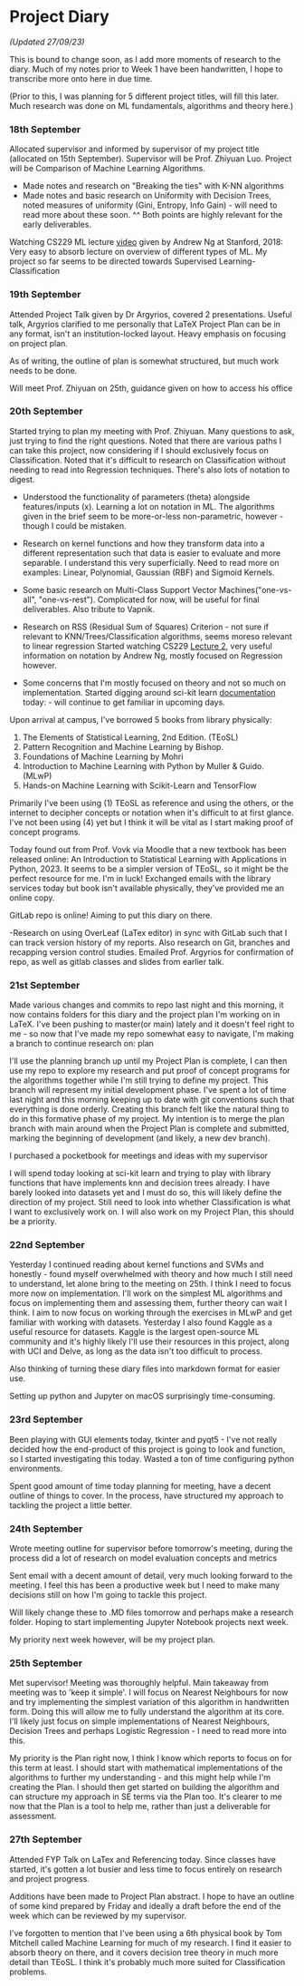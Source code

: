 # Project Diary 
_(Updated 27/09/23)_

This is bound to change soon, as I add more moments of research to the diary. Much of my notes prior to Week 1 have been handwritten, I hope to transcribe more onto here in due time.


(Prior to this, I was planning for 5 different project titles, will fill this later. Much research was done on ML fundamentals, algorithms and theory here.)

### 18th September 

Allocated supervisor and informed by supervisor of my project title (allocated on 15th September). Supervisor will be Prof. Zhiyuan Luo.
Project will be Comparison of Machine Learning Algorithms.

- Made notes and research on "Breaking the ties" with K-NN algorithms
- Made notes and basic research on Uniformity with Decision Trees, noted measures of uniformity (Gini, Entropy, Info Gain) - will need to read more about these soon.
^^ Both points are highly relevant for the early deliverables.

Watching CS229 ML lecture [video](https://youtu.be/jGwO_UgTS7I?si=TcRudZ_jwvuylEkv) given by Andrew Ng at Stanford, 2018: 
Very easy to absorb lecture on overview of different types of ML. My project so far seems to be directed towards Supervised Learning-Classification



### 19th September

Attended Project Talk given by Dr Argyrios, covered 2 presentations. Useful talk, Argyrios clarified to me personally that LaTeX Project Plan can be in any format, isn't an institution-locked layout.
Heavy emphasis on focusing on project plan.

As of writing, the outline of plan is somewhat structured, but much work needs to be done.

Will meet Prof. Zhiyuan on 25th, guidance given on how to access his office

### 20th September

Started trying to plan my meeting with Prof. Zhiyuan. Many questions to ask, just trying to find the right questions. Noted that there are various paths I can take this project, now considering if I should exclusively focus on Classification.
Noted that it's difficult to research on Classification without needing to read into Regression techniques. There's also lots of notation to digest.

- Understood the functionality of parameters (theta) alongside features/inputs (x). Learning a lot on notation in ML. The algorithms given in the brief seem to be more-or-less non-parametric, however - though I could be mistaken.
- Research on kernel functions and how they transform data into a different representation such that data is easier to evaluate and more separable. I understand this very superficially. Need to read more on examples: Linear, Polynomial, Gaussian (RBF) and Sigmoid Kernels.
- Some basic research on Multi-Class Support Vector Machines("one-vs-all", "one-vs-rest"). Complicated for now, will be useful for final deliverables. Also tribute to Vapnik. 
- Research on RSS (Residual Sum of Squares) Criterion - not sure if relevant to KNN/Trees/Classification algorithms, seems moreso relevant to linear regression
Started watching CS229 [Lecture 2](https://youtu.be/4b4MUYve_U8?si=GvrB1HdXNJ66JWNE), very useful information on notation by Andrew Ng, mostly focused on Regression however. 

- Some concerns that I'm mostly focused on theory and not so much on implementation. Started digging around sci-kit learn [documentation](https://scikit-learn.org/stable/modules/tree.html) today: - will continue to get familiar in upcoming days.

Upon arrival at campus, I've borrowed 5 books from library physically:
1. The Elements of Statistical Learning, 2nd Edition. (TEoSL)
2. Pattern Recognition and Machine Learning by Bishop. 
3. Foundations of Machine Learning by Mohri
4. Introduction to Machine Learning with Python by Muller & Guido. (MLwP)
5. Hands-on Machine Learning with Scikit-Learn and TensorFlow

Primarily I've been using (1) TEoSL as reference and using the others, or the internet to decipher concepts or notation when it's difficult to at first glance.
I've not been using (4) yet but I think it will be vital as I start making proof of concept programs. 

Today found out from Prof. Vovk via Moodle that a new textbook has been released online: An Introduction to Statistical Learning with Applications in Python, 2023. It seems to be a simpler version of TEoSL, so it might be the perfect resource for me. I'm in luck!
Exchanged emails with the library services today but book isn't available physically, they've provided me an online copy. 

GitLab repo is online! Aiming to put this diary on there.

-Research on using OverLeaf (LaTex editor) in sync with GitLab such that I can track version history of my reports. Also research on Git, branches and recapping version control studies. Emailed Prof. Argyrios for confirmation of repo, as well as gitlab classes and slides from earlier talk. 

### 21st September

Made various changes and commits to repo last night and this morning, it now contains folders for this diary and the project plan I'm working on in LaTeX. I've been pushing to master(or main) lately and it doesn't feel right to me - so now that I've made my repo somewhat easy to navigate, I'm making a branch to continue research on: plan

I'll use the planning branch up until my Project Plan is complete, I can then use my repo to explore my research and put proof of concept programs for the algorithms together while I'm still trying to define my project. This branch will represent my initial development phase. I've spent a lot of time last night and this morning keeping up to date with git conventions such that everything is done orderly. Creating this branch felt like the natural thing to do in this formative phase of my project. My intention is to merge the plan branch with main around when the Project Plan is complete and submitted, marking the beginning of development (and likely, a new dev branch).

I purchased a pocketbook for meetings and ideas with my supervisor

I will spend today looking at sci-kit learn and trying to play with library functions that have implements knn and decision trees already. I have barely looked into datasets yet and I must do so, this will likely define the direction of my project. Still need to look into whether Classification is what I want to exclusively work on. I will also work on my Project Plan, this should be a priority.

### 22nd September

Yesterday I continued reading about kernel functions and SVMs and honestly - found myself overwhelmed with theory and how much I still need to understand, let alone bring to the meeting on 25th. I think I need to focus more now on implementation. I'll work on the simplest ML algorithms and focus on implementing them and assessing them, further theory can wait I think.
I aim to now focus on working through the exercises in MLwP and get familiar with working with datasets.
Yesterday I also found Kaggle as a useful resource for datasets. Kaggle is the largest open-source ML community and it's highly likely I'll use their resources in this project, along with UCI and Delve, as long as the data isn't too difficult to process.

Also thinking of turning these diary files into markdown format for easier use.

Setting up python and Jupyter on macOS surprisingly time-consuming.

### 23rd September

Been playing with GUI elements today, tkinter and pyqt5 - I've not really decided how the end-product of this project is going to look and function, so I started investigating this today.
Wasted a ton of time configuring python environments.

Spent good amount of time today planning for meeting, have a decent outline of things to cover. In the process, have structured my approach to tackling the project a little better.

### 24th September

Wrote meeting outline for supervisor before tomorrow's meeting, during the process did a lot of research on model evaluation concepts and metrics

Sent email with a decent amount of detail, very much looking forward to the meeting. I feel this has been a productive week but I need to make many decisions still on how I'm going to tackle this project.

Will likely change these to .MD files tomorrow and perhaps make a research folder. Hoping to start implementing Jupyter Notebook projects next week.

My priority next week however, will be my project plan. 

### 25th September

Met supervisor! Meeting was thoroughly helpful. Main takeaway from meeting was to 'keep it simple'. I will focus on Nearest Neighbours for now and try implementing the simplest variation of this algorithm in handwritten form. Doing this will allow me to fully understand the algorithm at its core.
I'll likely just focus on simple implementations of Nearest Neighbours, Decision Trees and perhaps Logistic Regression - I need to read more into this.

My priority is the Plan right now, I think I know which reports to focus on for this term at least. I should start with mathematical implementations of the algorithms to further my understanding - and this might help while I'm creating the Plan. I should then get started on building the algorithm and can structure my approach in SE terms via the Plan too. It's clearer to me now that the Plan is a tool to help me, rather than just a deliverable for assessment.

### 27th September
Attended FYP Talk on LaTex and Referencing today. Since classes have started, it's gotten a lot busier and less time to focus entirely on research and project progress.

Additions have been made to Project Plan abstract. I hope to have an outline of some kind prepared by Friday and ideally a draft before the end of the week which can be reviewed by my supervisor.

I've forgotten to mention that I've been using a 6th physical book by Tom Mitchell called Machine Learning for much of my research. I find it easier to absorb theory on there, and it covers decision tree theory in much more detail than TEoSL. I think it's probably much more suited for Classification problems. 